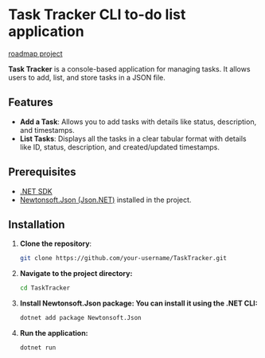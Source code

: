 # Task Tracker CLI to-do list application

[roadmap project](https://roadmap.sh/projects/task-tracker) 

**Task Tracker** is a console-based application for managing tasks. It allows users to add, list, and store tasks in a JSON file.

## Features

- **Add a Task**: Allows you to add tasks with details like status, description, and timestamps.
- **List Tasks**: Displays all the tasks in a clear tabular format with details like ID, status, description, and created/updated timestamps.


## Prerequisites

- [.NET SDK](https://dotnet.microsoft.com/download)
- [Newtonsoft.Json (Json.NET)](https://www.nuget.org/packages/Newtonsoft.Json) installed in the project.


## Installation

1. **Clone the repository**:
   ```bash
   git clone https://github.com/your-username/TaskTracker.git
2. **Navigate to the project directory:**
   ```bash
   cd TaskTracker
3. **Install Newtonsoft.Json package: You can install it using the .NET CLI:**
    ```bash
    dotnet add package Newtonsoft.Json
4. **Run the application:**
     ```bash
     dotnet run
